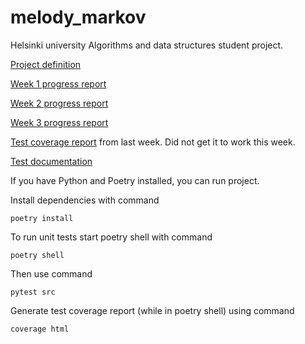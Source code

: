 # melody_markov

Helsinki university Algorithms and data structures student project. 

[Project definition](documentation/project_definition.md)

[Week 1 progress report](documentation/progress_report_week_1.md)

[Week 2 progress report](documentation/progress_report_week_2.md)

[Week 3 progress report](documentation/progress_report_week_3.md)

[Test coverage report](https://anuvirtane.github.io/melody_markov/) from last week. Did not get it to work this week.

[Test documentation](documentation/testing.md)

If you have Python and Poetry installed, you can run project.

Install dependencies with command

    poetry install

To run unit tests start poetry shell with command

    poetry shell

Then use command

    pytest src

Generate test coverage report (while in poetry shell) using command

    coverage html
